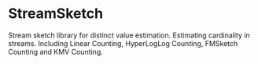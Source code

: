 StreamSketch
============

Stream sketch library for distinct value estimation.
Estimating cardinality in streams.
Including Linear Counting, HyperLogLog Counting, FMSketch Counting and KMV Counting.
